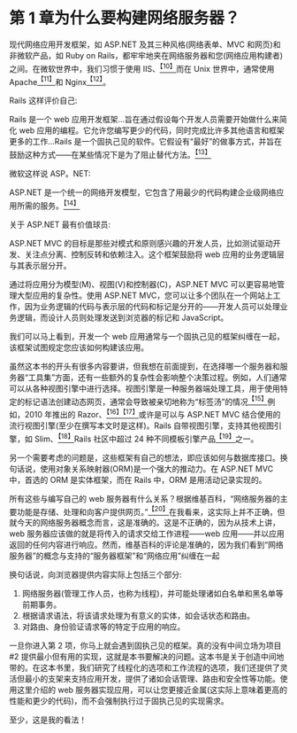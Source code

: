 # 第 1 章为什么要构建网络服务器？

现代网络应用开发框架，如 ASP.NET 及其三种风格(网络表单、MVC 和网页)和非微软产品，如 Ruby on Rails，都牢牢地夹在网络服务器和您(网络应用构建者)之间。在微软世界中，我们习惯于使用 IIS、[<sup>【10】</sup>](Web_Servers_Succinctly_0018.htm#_ftn10)而在 Unix 世界中，通常使用 Apache[<sup>【11】</sup>](Web_Servers_Succinctly_0018.htm#_ftn11)和 Nginx[<sup>【12】</sup>](Web_Servers_Succinctly_0018.htm#_ftn12)。

Rails 这样评价自己:

Rails 是一个 web 应用开发框架...旨在通过假设每个开发人员需要开始做什么来简化 web 应用的编程。它允许您编写更少的代码，同时完成比许多其他语言和框架更多的工作...Rails 是一个固执己见的软件。它假设有“最好”的做事方式，并旨在鼓励这种方式——在某些情况下是为了阻止替代方法。[<sup>【13】</sup>](Web_Servers_Succinctly_0018.htm#_ftn13)

微软这样说 ASP。NET:

ASP.NET 是一个统一的网络开发模型，它包含了用最少的代码构建企业级网络应用所需的服务。[<sup>【14】</sup>](Web_Servers_Succinctly_0018.htm#_ftn14)

关于 ASP.NET 最有价值球员:

ASP.NET MVC 的目标是那些对模式和原则感兴趣的开发人员，比如测试驱动开发、关注点分离、控制反转和依赖注入。这个框架鼓励将 web 应用的业务逻辑层与其表示层分开。

通过将应用分为模型(M)、视图(V)和控制器(C)，ASP.NET MVC 可以更容易地管理大型应用的复杂性。使用 ASP.NET MVC，您可以让多个团队在一个网站上工作，因为业务逻辑的代码与表示层的代码和标记是分开的——开发人员可以处理业务逻辑，而设计人员则处理发送到浏览器的标记和 JavaScript。

我们可以马上看到，开发一个 web 应用通常与一个固执己见的框架纠缠在一起，该框架试图规定您应该如何构建该应用。

虽然这本书的开头有很多内容要讲，但我想在前面提到，在选择哪一个服务器和服务器“工具集”方面，还有一些额外的复杂性会影响整个决策过程。例如，人们通常可以从各种视图引擎中进行选择。视图引擎是一种服务器端处理工具，用于使用特定的标记语法创建动态网页，通常会导致被亲切地称为“标签汤”的情况[<sup>【15】</sup>](Web_Servers_Succinctly_0018.htm#_ftn15)例如，2010 年推出的 Razor、[<sup>【16】</sup>](Web_Servers_Succinctly_0018.htm#_ftn16)[<sup>【17】</sup>](Web_Servers_Succinctly_0018.htm#_ftn17)或许是可以与 ASP.NET MVC 结合使用的流行视图引擎(至少在撰写本文时是这样)。Rails 自带视图引擎，支持其他视图引擎，如 Slim、[<sup>【18】</sup>](Web_Servers_Succinctly_0018.htm#_ftn18)Rails 社区中超过 24 种不同模板引擎产品[<sup>【19】</sup>](Web_Servers_Succinctly_0018.htm#_ftn19)之一。

另一个需要考虑的问题是，这些框架有自己的想法，即应该如何与数据库接口。换句话说，使用对象关系映射器(ORM)是一个强大的推动力。在 ASP.NET MVC 中，首选的 ORM 是实体框架，而在 Rails 中，ORM 是用活动记录实现的。

所有这些与编写自己的 web 服务器有什么关系？根据维基百科，“网络服务器的主要功能是存储、处理和向客户提供网页。”[<sup>【20】</sup>](Web_Servers_Succinctly_0018.htm#_ftn20)在我看来，这实际上并不正确，但就今天的网络服务器概念而言，这是准确的。这是不正确的，因为从技术上讲，web 服务器应该做的就是将传入的请求交给工作进程——web 应用——并以应用返回的任何内容进行响应。然而，维基百科的评论是准确的，因为我们看到“网络服务器”的概念与支持的“服务器框架”和“网络应用”纠缠在一起

换句话说，向浏览器提供内容实际上包括三个部分:

1.  网络服务器(管理工作人员，也称为线程)，并可能处理诸如白名单和黑名单等前期事务。
2.  根据请求语法，将该请求处理为有意义的实体，如会话状态和路由。
3.  对路由、身份验证请求等的特定于应用的响应。

一旦你进入第 2 项，你马上就会遇到固执己见的框架。真的没有中间立场为项目#2 提供最小但有用的实现，这就是本书要解决的问题。这本书是关于创造中间地带的。在这本书里，我们研究了线程化的选项和工作流程的选项，我们还提供了灵活但最小的支架来支持应用开发，提供了诸如会话管理、路由和安全性等功能。使用这里介绍的 web 服务器实现应用，可以让您更接近金属(这实际上意味着更高的性能和更少的代码)，而不会强制执行过于固执己见的实现需求。

至少，这是我的看法！